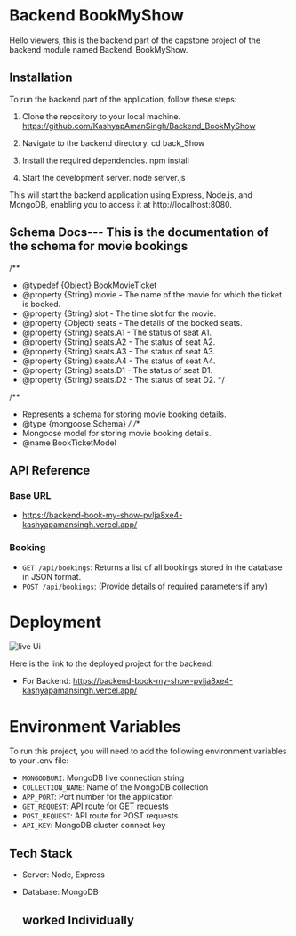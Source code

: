 # Backend BookMyShow

Hello viewers, this is the backend part of the capstone project of the backend module named Backend_BookMyShow.

## Installation

To run the backend part of the application, follow these steps:

1. Clone the repository to your local machine.
 https://github.com/KashyapAmanSingh/Backend_BookMyShow


2. Navigate to the backend directory.
cd back_Show

3. Install the required dependencies.
npm install


4. Start the development server.
node server.js


This will start the backend application using Express, Node.js, and MongoDB, enabling you to access it at http://localhost:8080.

## Schema Docs--- This is the documentation of the schema for movie bookings

/**
 * @typedef {Object} BookMovieTicket
 * @property {String} movie - The name of the movie for which the ticket is booked.
 * @property {String} slot - The time slot for the movie.
 * @property {Object} seats - The details of the booked seats.
 * @property {String} seats.A1 - The status of seat A1.
 * @property {String} seats.A2 - The status of seat A2.
 * @property {String} seats.A3 - The status of seat A3.
 * @property {String} seats.A4 - The status of seat A4.
 * @property {String} seats.D1 - The status of seat D1.
 * @property {String} seats.D2 - The status of seat D2.
 */

/**
 * Represents a schema for storing movie booking details.
 * @type {mongoose.Schema<BookMovieTicket>}
 */
/**
 * Mongoose model for storing movie booking details.
 * @name BookTicketModel



## API Reference

### Base URL

- https://backend-book-my-show-pvlja8xe4-kashyapamansingh.vercel.app/

### Booking

- `GET /api/bookings`: Returns a list of all bookings stored in the database in JSON format.
- `POST /api/bookings`: (Provide details of required parameters if any)

# Deployment
![live Ui](https://github.com/KashyapAmanSingh/Backend_BookMyShow/assets/119684617/11935ac4-da63-490b-8890-3eceb19d5dd8)

Here is the link to the deployed project for the backend:

- For Backend:  https://backend-book-my-show-pvlja8xe4-kashyapamansingh.vercel.app/

# Environment Variables

To run this project, you will need to add the following environment variables to your .env file:

- `MONGODBURI`: MongoDB live connection string
- `COLLECTION_NAME`: Name of the MongoDB collection
- `APP_PORT`: Port number for the application
- `GET_REQUEST`: API route for GET requests
- `POST_REQUEST`: API route for POST requests
- `API_KEY`: MongoDB cluster connect key

## Tech Stack

- Server: Node, Express
- Database: MongoDB
 
  ## worked Individually

